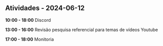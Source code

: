 ## Atividades - 2024-06-12

**10:00 - 18:00**
Discord

**13:00 - 16:00**
Revisão pesquisa referencial para temas de vídeos Youtube

**17:00 - 18:00**
Monitoria